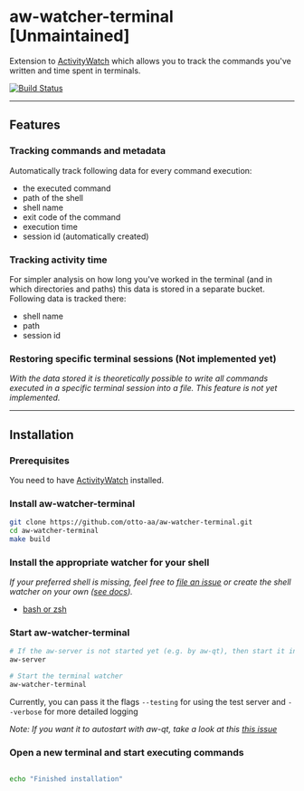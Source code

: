 # aw-watcher-terminal [Unmaintained]

Extension to [ActivityWatch](https://github.com/activitywatch/activitywatch) which allows you to track the commands you've written and time spent in terminals.

[![Build Status](https://travis-ci.com/Otto-AA/aw-watcher-terminal.svg?branch=master)](https://travis-ci.com/Otto-AA/aw-watcher-terminal)

---------------

## Features

### Tracking commands and metadata

Automatically track following data for every command execution:

- the executed command
- path of the shell
- shell name
- exit code of the command
- execution time
- session id (automatically created)

### Tracking activity time

For simpler analysis on how long you've worked in the terminal (and in which directories and paths) this data is stored in a separate bucket. Following data is tracked there:

- shell name
- path
- session id

### Restoring specific terminal sessions (Not implemented yet)

_With the data stored it is theoretically possible to write all commands executed in a specific terminal session into a file. This feature is not yet implemented._

---------------

## Installation

### Prerequisites

You need to have [ActivityWatch](https://github.com/activitywatch/activitywatch) installed.

### Install aw-watcher-terminal

```bash
git clone https://github.com/otto-aa/aw-watcher-terminal.git
cd aw-watcher-terminal
make build
```

### Install the appropriate watcher for your shell

_If your preferred shell is missing, feel free to [file an issue][issues] or create the shell watcher on your own ([see docs](/docs))._

- [bash or zsh](https://github.com/Otto-AA/aw-watcher-bash)

### Start aw-watcher-terminal

```bash
# If the aw-server is not started yet (e.g. by aw-qt), then start it in a separate terminal
aw-server
```

```bash
# Start the terminal watcher
aw-watcher-terminal
```

Currently, you can pass it the flags `--testing` for using the test server and `--verbose` for more detailed logging

_Note: If you want it to autostart with aw-qt, take a look at this [this issue](https://github.com/ActivityWatch/aw-qt/issues/35)_

### Open a new terminal and start executing commands

```bash

echo "Finished installation"
```

[issues]: https://github.com/otto-aa/aw-watcher-terminal/issues
